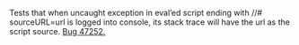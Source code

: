Tests that when uncaught exception in eval’ed script ending with //\# sourceURL=url is logged into console, its stack trace will have the url as the script source. [Bug 47252.](https://bugs.webkit.org/show_bug.cgi?id=47252)
